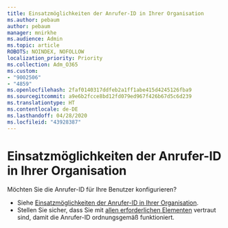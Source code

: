 ```yaml
---
title: Einsatzmöglichkeiten der Anrufer-ID in Ihrer Organisation
ms.author: pebaum
author: pebaum
manager: mnirkhe
ms.audience: Admin
ms.topic: article
ROBOTS: NOINDEX, NOFOLLOW
localization_priority: Priority
ms.collection: Adm_O365
ms.custom:
- "9002506"
- "4859"
ms.openlocfilehash: 2faf0140317ddfeb2a1ff1abe415d4245126fba9
ms.sourcegitcommit: a9e6b2fcce8bd12fd079ed967f426b67d5c6d239
ms.translationtype: HT
ms.contentlocale: de-DE
ms.lasthandoff: 04/28/2020
ms.locfileid: "43928387"
---
```

# <a name="how-can-caller-id-be-used-in-your-organization"></a>Einsatzmöglichkeiten der Anrufer-ID in Ihrer Organisation

Möchten Sie die Anrufer-ID für Ihre Benutzer konfigurieren?

- Siehe [Einsatzmöglichkeiten der Anrufer-ID in Ihrer Organisation](https://docs.microsoft.com/microsoftteams/how-can-caller-id-be-used-in-your-organization).
- Stellen Sie sicher, dass Sie mit [allen erforderlichen Elementen](https://docs.microsoft.com/microsoftteams/more-about-calling-line-id-and-calling-party-name) vertraut sind, damit die Anrufer-ID ordnungsgemäß funktioniert.
